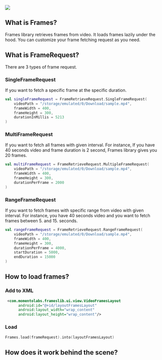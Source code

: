 <img src="https://raw.githubusercontent.com/momento-lab/Frames/master/art/framescover.png"/>

## What is Frames?

Frames library retrieves frames from video. It loads frames lazily under the hood. You can customize your frame fetching request as you need.

## What is FrameRequest?

There are 3 types of frame request.

### SingleFrameRequest
If you want to fetch a specific frame at the specific duration.

```kotlin
val singleFrameRequest = FrameRetrieveRequest.SingleFrameRequest(
    videoPath = "/storage/emulated/0/Download/sample.mp4",
    frameWidth = 400,
    frameHeight = 300,
    durationInMillis = 5213
)
```

### MultiFrameRequest
If you want to fetch all frames with given interval. For instance, If you have 40 seconds video and frame duration is 2 second, Frames library gives you 20 frames.

```kotlin
val multiFrameRequest = FrameRetrieveRequest.MultipleFrameRequest(
    videoPath = "/storage/emulated/0/Download/sample.mp4",
    frameWidth = 400,
    frameHeight = 300,
    durationPerFrame = 2000
)
```

### RangeFrameRequest
If you want to fetch frames with specific range from video with given interval. For instance, you have 40 seconds video and you want to fetch frames between 5. and 15. seconds.

```kotlin
val rangeFrameRequest = FrameRetrieveRequest.RangeFrameRequest(
    videoPath = "/storage/emulated/0/Download/sample.mp4",
    frameWidth = 400,
    frameHeight = 300,
    durationPerFrame = 4000,
    startDuration = 5000,
    endDuration = 15000
)
```

## How to load frames?

### Add to XML
```xml
 <com.momentolabs.frameslib.ui.view.VideoFramesLayout
      android:id="@+id/layoutFramesLayout"
      android:layout_width="wrap_content"
      android:layout_height="wrap_content"/>
```

### Load
```kotlin
Frames.load(frameRequest).into(layoutFramesLayout)
```
## How does it work behind the scene?





